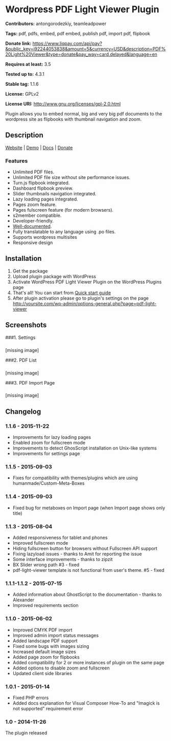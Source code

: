 # Wordpress PDF Light Viewer Plugin #
**Contributors:** antongorodezkiy, teamleadpower
  
**Tags:** pdf, pdfs, embed, pdf embed, publish pdf, import pdf, flipbook
  
**Donate link:** https://www.liqpay.com/api/pay?&public_key=i92244053838&amount=5&currency=USD&description=PDF%20Light%20Viewer&type=donate&pay_way=card,delayed&language=en
  
**Requires at least:** 3.5
  
**Tested up to:** 4.3.1
  
**Stable tag:** 1.1.6
  
**License:** GPLv2
  
**License URI:** http://www.gnu.org/licenses/gpl-2.0.html
  

Plugin allows you to embed normal, big and very big pdf documents to the wordpress site as flipbooks with thumbnail navigation and zoom.

## Description ##

[Website](http://pdf-light-viewer.wp.teamlead.pw/) |  [Demo](http://pdf-light-viewer.wp.teamlead.pw/demo/) | [Docs](http://pdf-light-viewer.wp.teamlead.pw/wp-content/plugins/pdf-light-viewer/documentation/index.html) | [Donate](https://www.liqpay.com/api/pay?&public_key=i92244053838&amount=5&currency=USD&description=PDF%20Light%20Viewer&type=donate&pay_way=card,delayed&language=en)

### Features ###
* Unlimited PDF files.
* Unlimited PDF file size without site performance issues.
* Turn.js flipbook integrated.
* Dashboard flipbook preview.
* Slider thumbnails navigation integrated.
* Lazy loading pages integrated.
* Pages zoom feature.
* Pages fulscreen feature (for modern browsers).
* s2member compatible.
* Developer-friendly.
* [Well-documented](http://pdf-light-viewer.wp.teamlead.pw/wp-content/plugins/pdf-light-viewer/documentation/index.html).
* Fully translatable to any language using .po files.
* Supports wordpress multisites
* Responsive design

## Installation ##
1. Get the package
1. Upload plugin package with WordPress
1. Activate WordPress PDF Light Viewer Plugin on the WordPress Plugins page
1. That\'s all! You can start from [Quick start guide](http://pdf-light-viewer.wp.teamlead.pw/wp-content/plugins/pdf-light-viewer/documentation/index.html#quick)
1. After plugin activation please go to plugin\'s settings on the page http://yoursite.com/wp-admin/options-general.php?page=pdf-light-viewer

## Screenshots ##

###1. Settings
###
[missing image]

###2. PDF List
###
[missing image]

###3. PDF Import Page
###
[missing image]


## Changelog ##

### 1.1.6 - 2015-11-22 ###
* Improvements for lazy loading pages
* Enabled zoom for fullscreen mode
* Improvements to detect GhosScript installation on Unix-like systems
* Improvements for settings page

### 1.1.5 - 2015-09-03 ###
* Fixes for compatibility with themes/plugins which are using humanmade/Custom-Meta-Boxes

### 1.1.4 - 2015-09-03 ###
* Fixed bug for metaboxes on Import page (when Import page shows only title)

### 1.1.3 - 2015-08-04 ###
* Added responsiveness for tablet and phones
* Improved fullscreen mode
* Hiding fullscreen button for browsers without Fullscreen API support
* Fixing lazyload issues - thanks to Amit for reporting the issue
* Some interface improvements - thanks to zipzit
* BX Slider wrong path #3 - fixed
* pdf-light-viewer template is not functional from user's theme. #5 - fixed

### 1.1.1-1.1.2 - 2015-07-15 ###
* Added information about GhostScript to the documentation - thanks to Alexander
* Improved requirements section
					
### 1.1.0 - 2015-06-02 ###
* Improved CMYK PDF import
* Improved admin import status messages
* Added landscape PDF support
* Fixed some bugs with images sizing
* Increased default image sizes
* Added page zoom for flipbooks
* Added compatibility for 2 or more instances of plugin on the same page
* Added options to disable zoom and fullscreen
* Updated client side libraries

### 1.0.1 - 2015-01-14 ###
* Fixed PHP errors
* Added docs explanation for Visual Composer How-To and "Imagick is not supported" requirement error

### 1.0 - 2014-11-26 ###
The plugin released

